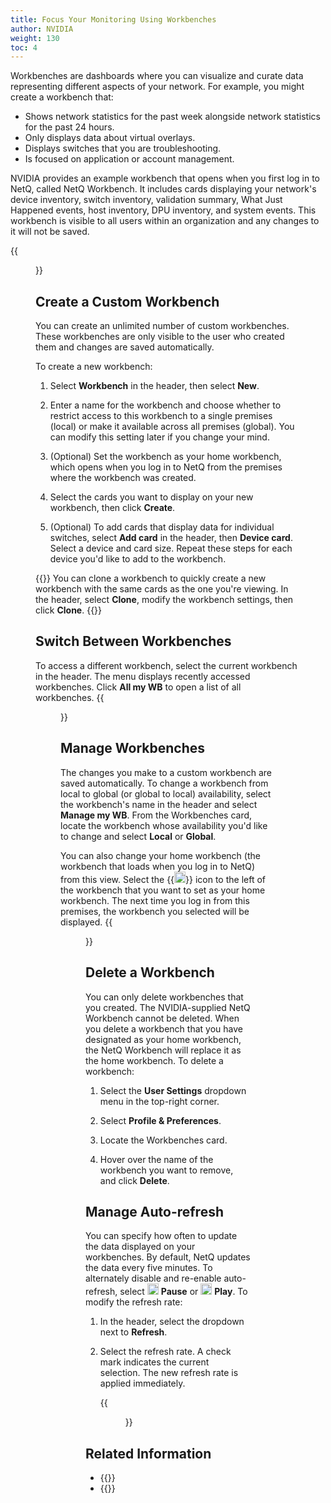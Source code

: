 ```yaml
---
title: Focus Your Monitoring Using Workbenches
author: NVIDIA
weight: 130
toc: 4
---
```

Workbenches are dashboards where you can visualize and curate data representing different aspects of your network. For example, you might create a workbench that:

- Shows network statistics for the past week alongside network statistics for the past 24 hours.
- Only displays data about virtual overlays.
- Displays switches that you are troubleshooting.
- Is focused on application or account management.

NVIDIA provides an example workbench that opens when you first log in to NetQ, called NetQ Workbench. It includes cards displaying your network's device inventory, switch inventory, validation summary, What Just Happened events, host inventory, DPU inventory, and system events. This workbench is visible to all users within an organization and any changes to it will not be saved.

{{<figure src="/images/netq/default-wb-411.png" alt="default netq workbench" width="1000">}}

## Create a Custom Workbench

You can create an unlimited number of custom workbenches. These workbenches are only visible to the user who created them and changes are saved automatically. 

To create a new workbench:

1. Select **Workbench** in the header, then select **New**.

2. Enter a name for the workbench and choose whether to restrict access to this workbench to a single premises (local) or make it available across all premises (global). You can modify this setting later if you change your mind.

3. (Optional) Set the workbench as your home workbench, which opens when you log in to NetQ from the premises where the workbench was created.

4. Select the cards you want to display on your new workbench, then click **Create**.

5. (Optional) To add cards that display data for individual switches, select **Add card** in the header, then **Device card**. Select a device and card size. Repeat these steps for each device you'd like to add to the workbench.

{{<notice tip>}}
You can clone a workbench to quickly create a new workbench with the same cards as the one you're viewing. In the header, select <b>Clone</b>, modify the workbench settings, then click <b>Clone</b>.
{{</notice>}}

## Switch Between Workbenches

To access a different workbench, select the current workbench in the header. The menu displays recently accessed workbenches. Click **All my WB** to open a list of all workbenches.
{{<figure src="/images/netq/wb-dropdown-411.png" alt="list of available workbenches" width="300">}}

## Manage Workbenches

The changes you make to a custom workbench are saved automatically. To change a workbench from local to global (or global to local) availability, select the workbench's name in the header and select **Manage my WB**. From the Workbenches card, locate the workbench whose availability you'd like to change and select **Local** or **Global**.

You can also change your home workbench (the workbench that loads when you log in to NetQ) from this view. Select the {{<img src="/images/netq/home-workbench.png" width="18px">}} icon to the left of the workbench that you want to set as your home workbench. The next time you log in from this premises, the workbench you selected will be displayed.
{{<figure src="/images/netq/wb-card-411.png" alt="" width="600">}}

## Delete a Workbench

You can only delete workbenches that you created. The NVIDIA-supplied NetQ Workbench cannot be deleted. When you delete a workbench that you have designated as your home workbench, the NetQ Workbench will replace it as the home workbench. To delete a workbench:

1. Select the **User Settings** dropdown menu in the top-right corner.

2. Select **Profile & Preferences**.

3. Locate the Workbenches card.

4. Hover over the name of the workbench you want to remove, and click **Delete**.

## Manage Auto-refresh

You can specify how often to update the data displayed on your workbenches. By default, NetQ updates the data every five minutes. To alternately disable and re-enable auto-refresh, select <img src="https://icons.cumulusnetworks.com/01-Interface-Essential/42-Multimedia-Controls/button-pause.svg" alt="pause icon" width="18"/> **Pause** or <img src="https://icons.cumulusnetworks.com/01-Interface-Essential/42-Multimedia-Controls/button-play-1.svg" alt="play icon" width="18"/> **Play**. To modify the refresh rate:

1. In the header, select the dropdown next to **Refresh**.

2. Select the refresh rate. A check mark indicates the current selection. The new refresh rate is applied immediately. 

    {{<figure src="/images/netq/refresh-411.png" alt="refresh rate dropdown listng rate options of 1 minute, 2 minutes, and 5 minutes" width="150">}}

## Related Information

- {{<link title="Configure Premises" text="Configure Premises">}}
- {{<link title="Access Data with Cards" text="Access Data with Cards">}}